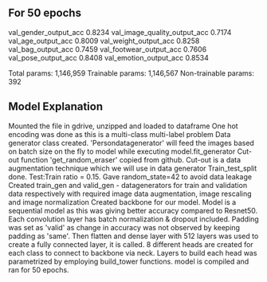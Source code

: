 For 50 epochs
-------------
val_gender_output_acc	0.8234
val_image_quality_output_acc	0.7174
val_age_output_acc	0.8009
val_weight_output_acc	0.8258
val_bag_output_acc	0.7459
val_footwear_output_acc	0.7606
val_pose_output_acc	0.8408
val_emotion_output_acc	0.8534

Total params: 1,146,959
Trainable params: 1,146,567
Non-trainable params: 392

Model Explanation
------------------
Mounted the file in gdrive, unzipped and loaded to dataframe
One hot encoding was done as this is a multi-class multi-label problem
Data generator class created. 'Persondatagenerator' will feed the images based on batch size on the fly to model while executing model.fit_generator
Cut-out function 'get_random_eraser' copied from github. Cut-out is a data augmentation technique which we will use in data generator 
Train_test_split done. Test:Train ratio = 0.15. Gave random_state=42 to avoid data leakage
Created train_gen and valid_gen - datagenerators for train and validation data respectively with required image data augmentation, image rescaling and image normalization
Created backbone for our model. Model is a sequential model as this was giving better accuracy compared to Resnet50.
Each convolution layer has batch normalization & dropout included. Padding was set as 'valid' as change in accuracy was not observed by keeping padding as 'same'.
Then flatten and dense layer with 512 layers was used to create a fully connected layer, it is called.
8 different heads are created for each class to connect to backbone via neck.
Layers to build each head was parametrized by employing build_tower functions.
model is compiled and ran for 50 epochs.
